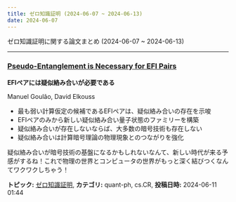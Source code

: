 ```yaml
---
title: ゼロ知識証明 (2024-06-07 ~ 2024-06-13)
date: 2024-06-07
---
```


ゼロ知識証明に関する論文まとめ (2024-06-07 ~ 2024-06-13)


- - -

### [Pseudo-Entanglement is Necessary for EFI Pairs](http://arxiv.org/abs/2406.06881)

**EFIペアには疑似絡み合いが必要である**

Manuel Goulão, David Elkouss

- 最も弱い計算仮定の候補であるEFIペアは、疑似絡み合いの存在を示唆
- EFIペアのみから新しい疑似絡み合い量子状態のファミリーを構築
- 疑似絡み合いが存在しないならば、大多数の暗号技術も存在しない
- 疑似絡み合いは計算暗号理論の物理現象とのつながりを強化

疑似絡み合いが暗号技術の基盤になるかもしれないなんて、新しい時代が来る予感がするね！これで物理の世界とコンピュータの世界がもっと深く結びつくなんてワクワクしちゃう！



**トピック:** [ゼロ知識証明](../../zkp), **カテゴリ:** quant-ph, cs.CR, **投稿日時:** 2024-06-11 01:44
